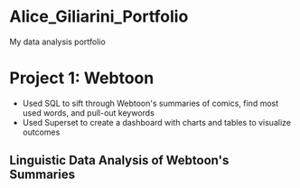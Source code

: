# Alice_Giliarini_Portfolio
My data analysis portfolio

# Project 1: Webtoon  
- Used SQL to sift through Webtoon's summaries of comics, find most used words, and pull-out keywords
- Used Superset to create a dashboard with charts and tables to visualize outcomes 

## Linguistic Data Analysis of Webtoon's Summaries 

